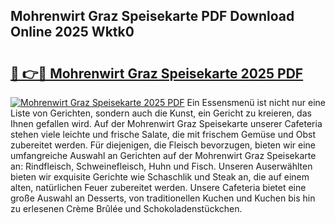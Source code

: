 ## Mohrenwirt Graz Speisekarte PDF Download Online 2025 Wktk0

# <h2><a href="http://gc8ugc.nevu.top/?p=Mohrenwirt+Graz+Speisekarte">🔗 👉🔴 Mohrenwirt Graz Speisekarte 2025 PDF</a></h2>

[![Mohrenwirt Graz Speisekarte 2025 PDF](https://i.imgur.com/dBaPXMq.png)](http://gc8ugc.nevu.top/?p=Mohrenwirt+Graz+Speisekarte)
Ein Essensmenü ist nicht nur eine Liste von Gerichten, sondern auch die Kunst, ein Gericht zu kreieren, das Ihnen gefallen wird. Auf der Mohrenwirt Graz Speisekarte unserer Cafeteria stehen viele leichte und frische Salate, die mit frischem Gemüse und Obst zubereitet werden. Für diejenigen, die Fleisch bevorzugen, bieten wir eine umfangreiche Auswahl an Gerichten auf der Mohrenwirt Graz Speisekarte an: Rindfleisch, Schweinefleisch, Huhn und Fisch. Unseren Auserwählten bieten wir exquisite Gerichte wie Schaschlik und Steak an, die auf einem alten, natürlichen Feuer zubereitet werden. Unsere Cafeteria bietet eine große Auswahl an Desserts, von traditionellen Kuchen und Kuchen bis hin zu erlesenen Crème Brûlée und Schokoladenstückchen.
